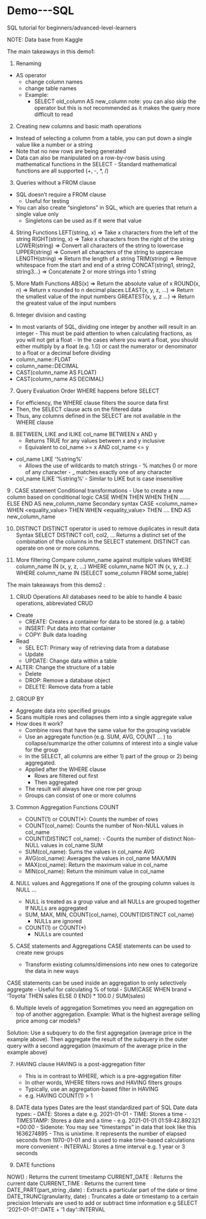 # Demo---SQL
SQL tutorial for beginners/advanced-level-learners

NOTE: Data base from Kaggle



The main takeaways in this demo1:

1. Renaming
- AS operator 
  - change column names
  - change table names
  - Example: 
       - SELECT old_column AS new_column 
note: you can also skip the operator but this is not recommended as it makes the query more difficult to read

2. Creating new columns and basic math operations
 - Instead of selecting a column from a table, you can put down a single value like a number or a string
 - Note that no new rows are being generated
 - Data can also be manipulated on a row-by-row basis using mathematical functions in the SELECT
         - Standard mathematical functions are all supported (+, -, *, /)

3. Queries without a FROM clause
 - SQL doesn’t require a FROM clause 
     - Useful for testing
 - You can also create “singletons” in SQL, which are queries that return a single value only
      - Singletons can be used as if it were that value


4. String Functions
LEFT(string, x)  =>  Take x characters from the left of the string
RIGHT(string, x) => Take x characters from the right of the string
LOWER(string) =>  Convert all characters of the string to lowercase
UPPER(string) =>  Convert all characters of the string to uppercase
LENGTH(string) =>  Return the length of a string
TRIM(string) => Remove whitespace from the start and end of a string
CONCAT(string1, string2, string3…) => Concatenate 2 or more strings into 1 string


5. More Math Functions
ABS(x) =>  Return the absolute value of x
ROUND(x, n) =>  Return x rounded to n decimal places 
LEAST(x, y, z, …) => Return the smallest value of the input numbers
GREATEST(x, y, z …) => Return the greatest value of the input numbers

6. Integer division and casting 
- In most variants of SQL, dividing one integer by another will result in an integer
      - This must be paid attention to when calculating fractions, as you will not get a float
      - In the cases where you want a float, you should either multiply by a float (e.g. 1.0) or cast the numerator or denominator to a float or a decimal before dividing
 - column_name::FLOAT
 - column_name::DECIMAL
 - CAST(column_name AS FLOAT)
 - CAST(column_name AS DECIMAL)


7. Query Evaluation Order
WHERE happens before SELECT
 -  For efficiency, the WHERE clause filters the source data first
 - Then, the SELECT clause acts on the filtered data
 - Thus, any columns defined in the SELECT are not available in the WHERE clause


8. BETWEEN, LIKE and ILIKE 
col_name BETWEEN x AND y 
     - Returns TRUE for any values between x and y inclusive
     - Equivalent to 
           col_name >= x AND col_name <= y
 - col_name LIKE ‘%string%’
      -  Allows the use of wildcards to match strings
              - %  matches 0 or more of any character
              - _ matches exactly one of any character
 - col_name ILIKE ‘%string%’
              - Similar to LIKE but is case insensitive

9 . CASE statement 
Conditional transformations
       -  Use to create a new column based on conditional logic
CASE WHEN <insert condition> THEN <value>
	   WHEN <insert condition> THEN <value>
	   …….
	   ELSE <value> END AS new_column_name
Secondary syntax
CASE <column_name>
	WHEN <equality_value> THEN <value>
	WHEN <equality_value> THEN <value>
	....
	END AS new_column_name


10. DISTINCT
DISTINCT operator is used to remove duplicates in result data
Syntax
SELECT DISTINCT
	col1,
	col2,
	…
Returns a distinct set of the combination of the columns in the SELECT statement.  DISTINCT can operate on one or more columns.


11. More filtering 
Compare column_name against multiple values
WHERE
		column_name IN (x, y, z, …)
WHERE
		column_name NOT IN (x, y, z…)	
	WHERE
		column_name IN (SELECT some_column FROM some_table)



  
  
	
	
	
	
	
	
	
	
	
        
        
        
        
        
	
  

The main takeaways from this demo2 :

1. CRUD Operations
All databases need to be able to handle 4 basic operations, abbreviated CRUD
- Create
    - CREATE: Creates a container for data to be stored (e.g. a table)
    - INSERT: Put data into that container
    - COPY: Bulk data loading
- Read
    - SEL
  ECT: Primary way of retrieving data from a database
    - Update
    - UPDATE: Change data within a table
- ALTER: Change the structure of a table
    - Delete
    - DROP: Remove a database object
    - DELETE: Remove data from a table

2. GROUP BY
- Aggregate data into specified groups
- Scans multiple rows and collapses them into a single aggregate value
- How does it work?
    - Combine rows that have the same value for the grouping variable
    - Use an aggregate function (e.g. SUM, AVG, COUNT … ) to collapse/summarize the other columns of interest into a single value for the group
    - In the SELECT, all columns are either 1) part of the group or 2) being aggregated.
    - Applied after the WHERE clause
         - Rows are filtered out first
         - Then aggregated
    - The result will always have one row per group
    - Groups can consist of one or more columns 

3. Common Aggregation Functions
COUNT
    - COUNT(1) or COUNT(*): Counts the number of rows
    - COUNT(col_name): Counts the number of Non-NULL values in col_name
    - COUNT(DISTINCT col_name):
          - Counts the number of distinct Non-NULL values in col_name
SUM
    - SUM(col_name): Sums the values in col_name
AVG
    - AVG(col_name): Averages the values in col_name
MAX/MIN
   - MAX(col_name): Return the maximum value in col_name
   - MIN(col_name): Return the minimum value in col_name

4. NULL values and Aggregations
If one of the grouping column values is NULL …
    - NULL is treated as a group value and all NULLs are grouped together
If NULLs are aggregated
    - SUM, MAX, MIN, COUNT(col_name), COUNT(DISTINCT col_name)
        - NULLs are ignored
    - COUNT(1) or COUNT(*)
        - NULLs are counted

5. CASE statements and Aggregations
CASE statements can be used to create new groups
    - Transform existing columns/dimensions into new ones to categorize the data in new ways

CASE statements can be used inside an aggregation to only selectively aggregate
    - Useful for calculating % of total
        - SUM(CASE WHEN brand = ‘Toyota’ THEN sales ELSE 0 END) * 100.0 / SUM(sales)

6. Multiple levels of aggregation
Sometimes you need an aggregation on top of another aggregation.
Example: What is the highest average selling price among car models?

Solution: Use a subquery to do the first aggregation (average price in the example above). Then
aggregate the result of the subquery in the outer query with a second aggregation (maximum of the
average price in the example above)

7. HAVING clause
HAVING is a post-aggregation filter
    - This is in contrast to WHERE, which is a pre-aggregation filter
    - In other words, WHERE filters rows and HAVING filters groups
    - Typically, use an aggregation-based filter in HAVING
    - e.g. HAVING COUNT(1) > 1

8. DATE data types
Dates are the least standardized part of SQL
Date data types:
        - DATE: Stores a date e.g. 2021-01-01
        - TIME: Stores a time
        - TIMESTAMP: Stores a date and a time
              - e.g. 2021-01-01 01:59:42.892321 +00:00
              - Sidenote: You may see “timestamps” in data that look like this 1636274895
              - This is unixtime. It represents the number of elapsed seconds from 1970-01-01 and is used to make time-based calculations more convenient
        - INTERVAL: Stores a time interval e.g. 1 year or 3 seconds

9. DATE functions

NOW() : Returns the current timestamp
CURRENT_DATE : Returns the current date
CURRENT_TIME : Returns the current time
DATE_PART(part_string ,date) : Extracts a particular part of the date or time
DATE_TRUNC(granularity, date) : Truncates a date or timestamp to a certain precision
Intervals are used to add or subtract time information e.g SELECT ‘2021-01-01’::DATE + ‘1 day’::INTERVAL
